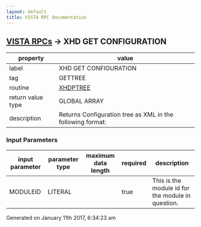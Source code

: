 ```yaml
---
layout: default
title: VISTA RPC documentation
---
```




## [VISTA RPCs](TableOfContent.md) &#8594; XHD GET CONFIGURATION 

 property | value 
--- | --- 
 label | XHD GET CONFIGURATION
 tag | GETTREE
 routine | [XHDPTREE](http://code.osehra.org/dox/Routine_XHDPTREE_source.html)
 return value type | GLOBAL ARRAY
 description | Returns Configuration tree as XML in the following format:

### Input Parameters

| input parameter | parameter type | maximum data length | required | description | 
| --- | --- | --- | --- | --- | 
| MODULEID | LITERAL |  | true | This is the module id for the module in question. | 




Generated on January 11th 2017, 6:34:23 am